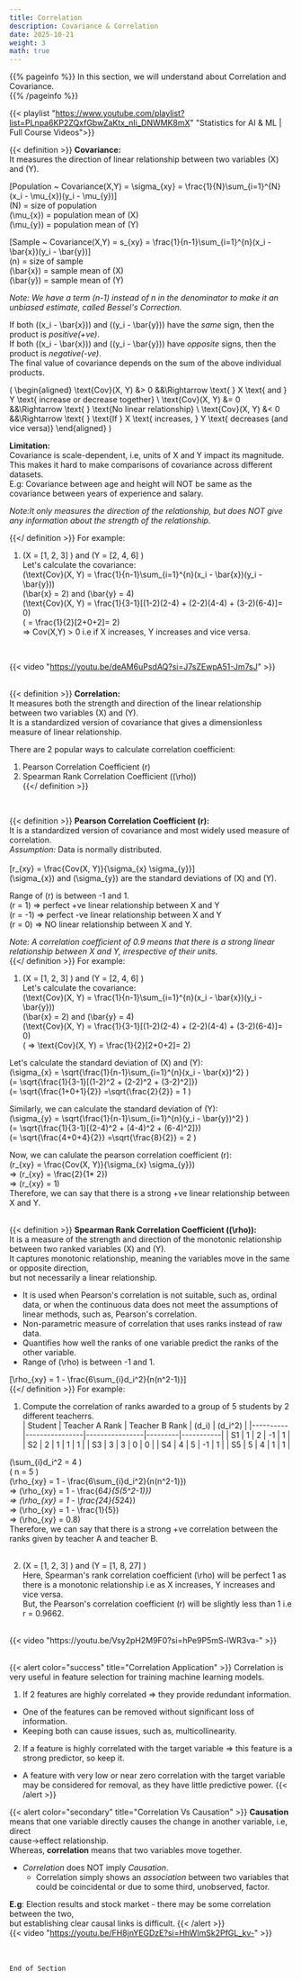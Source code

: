 ```yaml
---
title: Correlation
description: Covariance & Correlation
date: 2025-10-21
weight: 3
math: true
---
```


{{% pageinfo %}}
In this section, we will understand about Correlation and Covariance. <br>
{{% /pageinfo %}}

{{< playlist "https://www.youtube.com/playlist?list=PLnpa6KP2ZQxfGbwZaKtx_nIi_DNWMK8mX" 
        "Statistics for AI & ML | Full Course Videos">}}

{{< definition >}}
**Covariance:** <br>
It measures the direction of linear relationship between two variables \(X\) and \(Y\). <br>

\[Population ~ Covariance(X,Y) = \sigma_{xy} = \frac{1}{N}\sum_{i=1}^{N}(x_i - \mu_{x})(y_i - \mu_{y})\] <br>
\(N\) = size of population <br>
\(\mu_{x}\) = population mean of \(X\) <br>
\(\mu_{y}\) = population mean of \(Y\) <br>

\[Sample ~ Covariance(X,Y) = s_{xy} = \frac{1}{n-1}\sum_{i=1}^{n}(x_i - \bar{x})(y_i - \bar{y})\] <br>
\(n\) = size of sample <br>
\(\bar{x}\) = sample mean of \(X\) <br>
\(\bar{y}\) = sample mean of \(Y\) <br>

*Note: We have a term (n-1) instead of n in the denominator to make it an unbiased estimate, called Bessel's Correction.* <br>

If both \((x_i - \bar{x})\) and \((y_i - \bar{y})\) have the _same_ sign, then the product is _positive(+ve)_. <br>
If both \((x_i - \bar{x})\) and \((y_i - \bar{y})\) have _opposite_ signs, then the product is _negative(-ve)_. <br>
The final value of covariance depends on the sum of the above individual products. <br>

\(
\begin{aligned}
\text{Cov}(X, Y) &> 0 &&\Rightarrow \text{ } X \text{ and } Y \text{ increase or decrease together} \\
\text{Cov}(X, Y) &= 0 &&\Rightarrow \text{ } \text{No linear relationship} \\
\text{Cov}(X, Y) &< 0 &&\Rightarrow \text{ } \text{If } X \text{ increases, } Y \text{ decreases (and vice versa)}
\end{aligned}
\)

**Limitation:** <br>
Covariance is scale-dependent, i.e, units of X and Y impact its magnitude.<br> 
This makes it hard to make comparisons of covariance across different datasets. <br>
E.g: Covariance between age and height will NOT be same as the covariance between years of experience and salary. <br> 

*Note:It only measures the direction of the relationship, but does NOT give any information about the strength of the relationship.* <br>

{{</ definition >}}
For example: <br>
1. \(X = [1, 2, 3] \) and \(Y = [2, 4, 6] \) <br>
Let's calculate the covariance: <br>
\(\text{Cov}(X, Y) = \frac{1}{n-1}\sum_{i=1}^{n}(x_i - \bar{x})(y_i - \bar{y})\) <br>
\(\bar{x} = 2\) and \(\bar{y} = 4\) <br>
\(\text{Cov}(X, Y) = \frac{1}{3-1}[(1-2)(2-4) + (2-2)(4-4) + (3-2)(6-4)]= 0\) <br>
\( = \frac{1}{2}[2+0+2]= 2\) <br>
=> Cov(X,Y) > 0 i.e if X increases, Y increases and vice versa. <br>
<br>

{{< video "https://youtu.be/deAM6uPsdAQ?si=J7sZEwpA51-Jm7sJ" >}}
<br><br>

{{< definition >}}
**Correlation:** <br>
It measures both the strength and direction of the linear relationship between two variables \(X\) and \(Y\). <br>
It is a standardized version of covariance that gives a dimensionless measure of linear relationship. <br>

There are 2 popular ways to calculate correlation coefficient: <br>
1. Pearson Correlation Coefficient (r) <br>
2. Spearman Rank Correlation Coefficient (\(\rho\))<br>
{{</ definition >}}
<br>

{{< definition >}}
**Pearson Correlation Coefficient (r):** <br>
It is a standardized version of covariance and most widely used measure of correlation. <br>
*Assumption:* Data is normally distributed. <br><br>
\[r_{xy} = \frac{Cov(X, Y)}{\sigma_{x} \sigma_{y}}\] <br>
\(\sigma_{x}\) and \(\sigma_{y}\) are the standard deviations of \(X\) and \(Y\). <br>

Range of \(r\) is between -1 and 1. <br>
\(r = 1\) => perfect +ve linear relationship between X and Y <br>
\(r = -1\)  => perfect -ve linear relationship between X and Y <br>
\(r = 0\) => NO linear relationship between X and Y. <br>

*Note: A correlation coefficient of 0.9 means that there is a strong linear relationship between X and Y, 
irrespective of their units.* <br>
{{</ definition >}}
For example:
1. \(X = [1, 2, 3] \) and \(Y = [2, 4, 6] \) <br>
Let's calculate the covariance: <br>
\(\text{Cov}(X, Y) = \frac{1}{n-1}\sum_{i=1}^{n}(x_i - \bar{x})(y_i - \bar{y})\) <br>
\(\bar{x} = 2\) and \(\bar{y} = 4\) <br>
\(\text{Cov}(X, Y) = \frac{1}{3-1}[(1-2)(2-4) + (2-2)(4-4) + (3-2)(6-4)]= 0\) <br>
\( => \text{Cov}(X, Y) = \frac{1}{2}[2+0+2]= 2\) <br>

Let's calculate the standard deviation of \(X\) and \(Y\): <br>
\(\sigma_{x} = \sqrt{\frac{1}{n-1}\sum_{i=1}^{n}(x_i - \bar{x})^2} \) <br>
\(= \sqrt{\frac{1}{3-1}[(1-2)^2 + (2-2)^2 + (3-2)^2]}\) <br>
\(= \sqrt{\frac{1+0+1}{2}} =\sqrt{\frac{2}{2}} = 1 \) <br>

Similarly, we can calculate the standard deviation of \(Y\): <br>
\(\sigma_{y} = \sqrt{\frac{1}{n-1}\sum_{i=1}^{n}(y_i - \bar{y})^2} \) <br>
\(= \sqrt{\frac{1}{3-1}[(2-4)^2 + (4-4)^2 + (6-4)^2]}\) <br>
\(= \sqrt{\frac{4+0+4}{2}} =\sqrt{\frac{8}{2}} = 2 \) <br>

Now, we can calulate the  pearson correlation coefficient (r): <br>
\(r_{xy} = \frac{Cov(X, Y)}{\sigma_{x} \sigma_{y}}\) <br>
=> \(r_{xy} = \frac{2}{1* 2}\) <br>
=> \(r_{xy} = 1\) <br>
Therefore, we can say that there is a strong +ve linear relationship between X and Y.
<br><br>


{{< definition >}}
**Spearman Rank Correlation Coefficient (\(\rho\)):** <br>
It is a measure of the strength and direction of the monotonic relationship between two ranked variables \(X\) and \(Y\).<br>
It captures monotonic relationship, meaning the variables move in the same or opposite direction, <br>
but not necessarily a linear relationship. 
- It is used when Pearson's correlation is not suitable, such as, ordinal data, or when the continuous data does not 
meet the assumptions of linear methods, such as, Pearson's correlation.
- Non-parametric measure of correlation that uses ranks instead of raw data.
- Quantifies how well the ranks of one variable predict the ranks of the other variable.
- Range of \(\rho\) is between -1 and 1. <br>

\[\rho_{xy} = 1 - \frac{6\sum_{i}d_i^2}{n(n^2-1)}\] <br>
{{</ definition >}}
For example:
1. Compute the correlation of ranks awarded to a group of 5 students by 2 different teacherrs. <br>
| Student  | Teacher A Rank | Teacher B Rank  | \(d_i\) | \(d_i^2\) |
|----------|----------------|----------------|---------|-----------|
| S1        | 1             | 2     | -1    | 1 |
| S2        | 2             | 1            | 1     | 1 |
| S3        | 3             | 3            | 0     | 0 |
| S4        | 4             | 5            | -1    | 1 |
| S5        | 5             | 4            | 1     | 1 |

\(\sum_{i}d_i^2 = 4 \) <br>
\( n = 5 \) <br>
\(\rho_{xy} = 1 - \frac{6\sum_{i}d_i^2}{n(n^2-1)}\) <br>
=> \(\rho_{xy} = 1 - \frac{6*4}{5(5^2-1)}\) <br>
=> \(\rho_{xy} = 1 - \frac{24}{5*24}\) <br>
=> \(\rho_{xy} = 1 - \frac{1}{5}\) <br>
=> \(\rho_{xy} = 0.8\) <br>
Therefore, we can say that there is a strong +ve correlation between the ranks given by teacher A and teacher B.
<br><br>

2. \(X = [1, 2, 3] \) and \(Y = [1, 8, 27] \) <br>
Here, Spearman's rank correlation coefficient \(\rho\) will be perfect 1 as there is a monotonic relationship i.e
as X increases, Y increases and vice versa. <br>
But, the Pearson's correlation coefficient (r) will be slightly less than 1 i.e r = 0.9662.

<br>
{{< video "https://youtu.be/Vsy2pH2M9F0?si=hPe9P5mS-lWR3va-" >}}
<br><br>

{{< alert color="success" title="Correlation Application" >}}
Correlation is very useful in feature selection for training machine learning models.
1. If 2 features are highly correlated => they provide redundant information.
- One of the features can be removed without significant loss of information.
- Keeping both can cause issues, such as, multicollinearity.
2. If a feature is highly correlated with the target variable => this feature is a strong predictor, so keep it.
- A feature with very low or near zero correlation with the target variable may be considered for removal,
as they have little predictive power.
{{< /alert >}}

{{< alert color="secondary" title="Correlation Vs Causation" >}}
**Causation** means that one variable directly causes the change in another variable, i.e, direct <br>
cause->effect relationship. <br>
Whereas, **correlation** means that two variables move together.

- _Correlation_ does NOT imply _Causation_.
  - Correlation simply shows an _association_ between two variables that could be coincidental or due to some third, unobserved, factor.

**E.g**: Election results and stock market - there may be some correlation between the two, <br> 
but establishing clear causal links is difficult. 
{{< /alert >}}
<br>
{{< video "https://youtu.be/FH8jnYEGDzE?si=HhWImSk2PfGL_kv-" >}}

<br><br>
```End of Section```